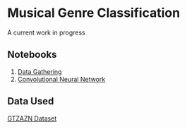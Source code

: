 # Musical Genre Classification

A current work in progress

## Notebooks
1. [Data Gathering](https://github.com/KurtKuhn/cnn_genre_classifier/blob/main/data_gathering.ipynb)
2. [Convolutional Neural Network](https://github.com/KurtKuhn/cnn_genre_classifier/blob/main/cnn_genre_classifer.ipynb)

## Data Used
[GTZAZN Dataset](https://www.kaggle.com/andradaolteanu/gtzan-dataset-music-genre-classification)